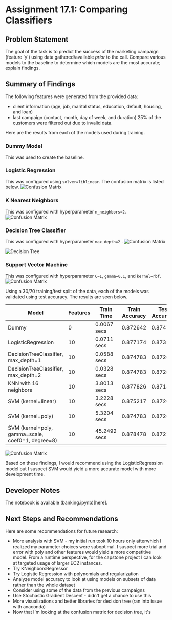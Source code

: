 # Assignment 17.1: Comparing Classifiers

## Problem Statement
The goal of the task is to predict the success of the marketing campaign (feature 'y') using data gathered/available _prior_ to the call. Compare various models to the baseline to determine which models are the most accurate; explain findings.

## Summary of Findings
The following features were generated from the provided data:
* client information (age, job, marital status, education, default, housing, and loan)
* last campaign (contact, month, day of week, and duration)
25% of the customers were filtered out due to invalid data. 

Here are the results from each of the models used during training.

### Dummy Model
This was used to create the baseline. 

### Logistic Regression
This was configured using `solver=liblinear`. The confusion matrix is listed below. 
![Confusion Matrix](resources/confusion-matrix-logistic-regression.png)

### K Nearest Neighbors
This was configured with hyperparameter `n_neighbors=2`. 
![Confusion Matrix](resources/confusion-matrix-knn.png)

### Decision Tree Classifier
This was configured with hyperparameter `max_depth=2` . 
![Confusion Matrix](resources/decision-tree.png)

![Decision Tree](resources/confusion-matrix-decision-tree.png)

### Support Vector Machine
This was configured with hyperparameter `C=1`, `gamma=0.1`, and `kernel=rbf`. 
![Confusion Matrix](resources/confusion-matrix-svm.png)

Using a 30/70 training/test split of the data, each of the models was validated using test accuracy. The results are seen below. 

| Model | Features | Train Time | Train Accuracy | Test Accuracy |
| ----- | -------- | ---------- | -------------  | -----------   |
| Dummy | 0 | 0.0067 secs | 0.872642 | 0.874783 |
| LogisticRegression | 10 | 0.0711 secs | 0.877174 | 0.873201 |
| DecisionTreeClassifier, max_depth=1 | 10 | 0.0588 secs | 0.874783 | 0.872642 |
| DecisionTreeClassifier, max_depth=2 | 10 | 0.0328 secs | 0.874783 | 0.872642 |
| KNN with 16 neighbors | 10 | 3.8013 secs | 0.877826 | 0.871896 |
| SVM (kernel=linear) | 10 | 3.2228 secs | 0.875217 | 0.872083 |
| SVM (kernel=poly) | 10 | 5.3204 secs | 0.874783 | 0.872642 |
| SVM (kernel=poly, gamma=scale, coef0=1, degree=8) | 10 | 45.2492 secs | 0.878478 | 0.872781 |

![Confusion Matrix](resources/all-models.png)

Based on these findings, I would recommend using the LogisticRegression model but I suspect SVM would yield a more accurate model with more development time.

## Developer Notes
The notebook is available (banking.ipynb)[here].

## Next Steps and Recommendations
Here are some recommendations for future research:
* More analysis with SVM - my initial run took 10 hours only afterwhich I realized my parameter choices were suboptimal. I suspect more trial and error with poly and other features would yield a more competitive model. From a runtime perspective, for the capstone project I can look at targeted usage of larger EC2 instances.
* Try KNeighborsRegressor
* Try Logistic Regression with polynomials and regularization
* Analyze model accuracy to look at using models on subsets of data rather than the whole dataset
* Consider using some of the data from the previous campaigns
* Use Stochastic Gradient Descent - didn't get a chance to use this
* More visualizations and better libraries for decision tree (ran into issue with anaconda)
* Now that I'm looking at the confusion matrix for decision tree, it's 